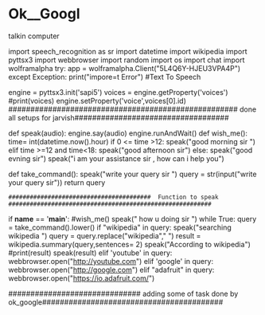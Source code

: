 # Ok__Googl
talkin computer

import speech_recognition as sr
import datetime
import wikipedia
import pyttsx3
import webbrowser
import random
import os
import chat
import wolframalpha
try:
    app = wolframalpha.Client("5L4Q6Y-HJEU3VPA4P")
except Exception:
    print("impore=t Error")
#Text To Speech

engine = pyttsx3.init('sapi5')
voices = engine.getProperty('voices')
#print(voices)
engine.setProperty('voice',voices[0].id)
#################################################### done all setups for jarvish###################################


def speak(audio):
    engine.say(audio)
    engine.runAndWait()
def wish_me():
    time= int(datetime.now().hour)
    if 0 <= time >12:
        speak("good morning sir ")
    elif time >=12 and time<18:
        speak("good afternoon sir")
    else:
        speak("good evning sir")
    speak("i am your assistance sir , how can i help you")


def take_command():
    speak("write your query sir ")
    query = str(input("write your query sir"))
    return query
    
    ########################################  Function to speak ######################################################### 
    
if __name__ == '__main__':
    #wish_me()
    speak(" how u doing sir ")
    while True:
        query = take_command().lower()
        if "wikipedia" in query:
            speak("searching wikipedia ")
            query = query.replace("wikipedia"," ")
            result = wikipedia.summary(query,sentences= 2)
            speak("According to wikipedia")
            #print(result)
            speak(result)
        elif 'youtube' in query:
            webbrowser.open("http://youtube.com")
        elif 'google' in query:
            webbrowser.open("http://google.com")
        elif "adafruit" in query:
            webbrowser.open("https://io.adafruit.com/")
            
   ############################## adding some of task done by ok_google#########################################
    
